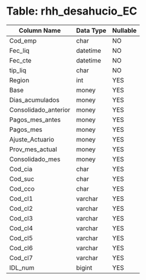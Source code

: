 # Table: rhh_desahucio_EC

| Column Name | Data Type | Nullable |
|-------------|-----------|----------|
| Cod_emp | char | NO |
| Fec_liq | datetime | NO |
| Fec_cte | datetime | NO |
| tip_liq | char | NO |
| Region | int | YES |
| Base | money | YES |
| Dias_acumulados | money | YES |
| Consolidado_anterior | money | YES |
| Pagos_mes_antes | money | YES |
| Pagos_mes | money | YES |
| Ajuste_Actuario | money | YES |
| Prov_mes_actual | money | YES |
| Consolidado_mes | money | YES |
| Cod_cia | char | YES |
| Cod_suc | char | YES |
| Cod_cco | char | YES |
| Cod_cl1 | varchar | YES |
| Cod_cl2 | varchar | YES |
| Cod_cl3 | varchar | YES |
| Cod_cl4 | varchar | YES |
| Cod_cl5 | varchar | YES |
| Cod_cl6 | varchar | YES |
| Cod_cl7 | varchar | YES |
| IDL_num | bigint | YES |
